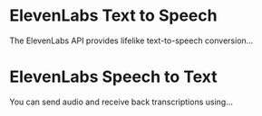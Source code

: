 # ElevenLabs Text to Speech

The ElevenLabs API provides lifelike text-to-speech conversion...

# ElevenLabs Speech to Text

You can send audio and receive back transcriptions using...
